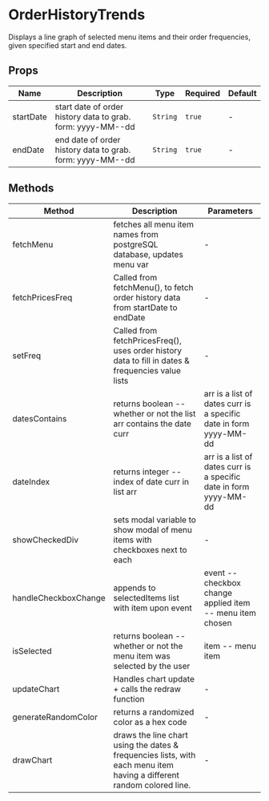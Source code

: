 # OrderHistoryTrends

Displays a line graph of selected menu items and their order frequencies, given specified start and end dates.

## Props

<!-- @vuese:OrderHistoryTrends:props:start -->
|Name|Description|Type|Required|Default|
|---|---|---|---|---|
|startDate|start date of order history data to grab. form: yyyy-MM--dd|`String`|`true`|-|
|endDate|end date of order history data to grab. form: yyyy-MM--dd|`String`|`true`|-|

<!-- @vuese:OrderHistoryTrends:props:end -->


## Methods

<!-- @vuese:OrderHistoryTrends:methods:start -->
|Method|Description|Parameters|
|---|---|---|
|fetchMenu|fetches all menu item names from postgreSQL database, updates menu var|-|
|fetchPricesFreq|Called from fetchMenu(), to fetch order history data from startDate to endDate|-|
|setFreq|Called from fetchPricesFreq(), uses order history data to fill in dates & frequencies value lists|-|
|datesContains|returns boolean -- whether or not the list arr contains the date curr|arr is a list of dates curr is a specific date in form yyyy-MM-dd|
|dateIndex|returns integer -- index of date curr in list arr|arr is a list of dates curr is a specific date in form yyyy-MM-dd|
|showCheckedDiv|sets modal variable to show modal of menu items with checkboxes next to each|-|
|handleCheckboxChange|appends to selectedItems list with item upon event|event -- checkbox change applied item -- menu item chosen|
|isSelected|returns boolean -- whether or not the menu item was selected by the user|item -- menu item|
|updateChart|Handles chart update + calls the redraw function|-|
|generateRandomColor|returns a randomized color as a hex code|-|
|drawChart|draws the line chart using the dates & frequencies lists, with each menu item having a different random colored line.|-|

<!-- @vuese:OrderHistoryTrends:methods:end -->


